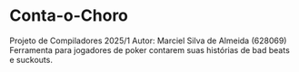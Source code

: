 # Conta-o-Choro

Projeto de Compiladores 2025/1
Autor: Marciel Silva de Almeida (628069)
Ferramenta para jogadores de poker contarem suas histórias de bad beats e suckouts.
